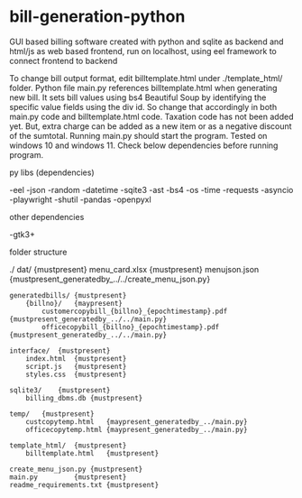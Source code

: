 # bill-generation-python
GUI based billing software created with python and sqlite as backend and html/js as web based frontend, run on localhost, using eel framework to connect frontend to backend

To change bill output format, edit billtemplate.html under ./template_html/ folder. Python file main.py references billtemplate.html when generating new bill. It sets bill values using bs4 Beautiful Soup by identifying the specific value fields using the div id. So change that accordingly in both main.py code and billtemplate.html code. Taxation code has not been added yet. But, extra charge can be added as a new item or as a negative discount of the sumtotal. Running main.py should start the program. Tested on windows 10 and windows 11. Check below dependencies before running program.

py libs (dependencies)

-eel
-json
-random
-datetime
-sqite3
-ast
-bs4
-os
-time
-requests
-asyncio
-playwright
-shutil
-pandas
-openpyxl

other dependencies

-gtk3+

folder structure

./
	dat/	{mustpresent}
		menu_card.xlsx	{mustpresent}
		menujson.json 	{mustpresent_generatedby_../../create_menu_json.py}

	generatedbills/	{mustpresent}
		{billno}/	{maypresent}
			customercopybill_{billno}_{epochtimestamp}.pdf	{mustpresent_generatedby_../../main.py}
			officecopybill_{billno}_{epochtimestamp}.pdf	{mustpresent_generatedby_../../main.py}
		
	interface/	{mustpresent}
		index.html	{mustpresent}
		script.js	{mustpresent}
		styles.css	{mustpresent}

	sqlite3/	{mustpresent}
		billing_dbms.db	{mustpresent}

	temp/	{mustpresent}
		custcopytemp.html	{maypresent_generatedby_../main.py}
		officecopytemp.html	{maypresent_generatedby_../main.py}

	template_html/	{mustpresent}
		billtemplate.html	{mustpresent}

	create_menu_json.py	{mustpresent}
	main.py			{mustpresent}
	readme_requirements.txt	{mustpresent}
